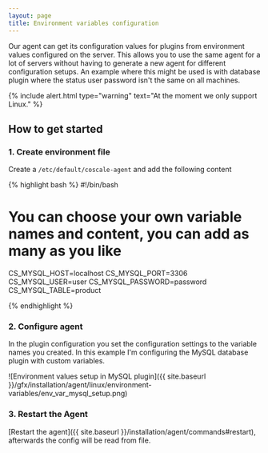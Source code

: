 ```yaml
---
layout: page
title: Environment variables configuration
---
```


Our agent can get its configuration values for plugins from environment values configured on the server. This allows you to use the same agent for a lot of servers without having to generate a new agent for different configuration setups. An example where this might be used is with database plugin where the status user password isn't the same on all machines.

{% include alert.html type="warning" text="At the moment we only support Linux." %}

## How to get started

### 1. Create environment file
Create a `/etc/default/coscale-agent` and add the following content

   {% highlight bash %}
#!/bin/bash

# You can choose your own variable names and content, you can add as many as you like
CS_MYSQL_HOST=localhost
CS_MYSQL_PORT=3306
CS_MYSQL_USER=user
CS_MYSQL_PASSWORD=password
CS_MYSQL_TABLE=product

   {% endhighlight %}

### 2. Configure agent
In the plugin configuration you set the configuration settings to the variable names you created. In this example I'm configuring the MySQL database plugin with custom variables.

![Environment values setup in MySQL plugin]({{ site.baseurl }}/gfx/installation/agent/linux/environment-variables/env_var_mysql_setup.png)

### 3. Restart the Agent

[Restart the agent]({{ site.baseurl }}/installation/agent/commands#restart), afterwards the config will be read from file.
